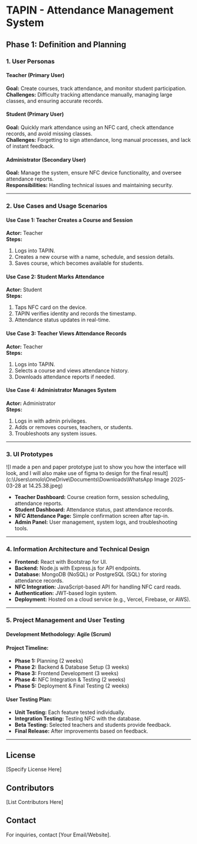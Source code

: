 # TAPIN - Attendance Management System

## Phase 1: Definition and Planning

### 1. User Personas

#### Teacher (Primary User)
**Goal:** Create courses, track attendance, and monitor student participation.  
**Challenges:** Difficulty tracking attendance manually, managing large classes, and ensuring accurate records.  

#### Student (Primary User)
**Goal:** Quickly mark attendance using an NFC card, check attendance records, and avoid missing classes.  
**Challenges:** Forgetting to sign attendance, long manual processes, and lack of instant feedback.  

#### Administrator (Secondary User)
**Goal:** Manage the system, ensure NFC device functionality, and oversee attendance reports.  
**Responsibilities:** Handling technical issues and maintaining security.  

---

### 2. Use Cases and Usage Scenarios

#### Use Case 1: Teacher Creates a Course and Session
**Actor:** Teacher  
**Steps:**  
1. Logs into TAPIN.  
2. Creates a new course with a name, schedule, and session details.  
3. Saves course, which becomes available for students.  

#### Use Case 2: Student Marks Attendance
**Actor:** Student  
**Steps:**  
1. Taps NFC card on the device.  
2. TAPIN verifies identity and records the timestamp.  
3. Attendance status updates in real-time.  

#### Use Case 3: Teacher Views Attendance Records
**Actor:** Teacher  
**Steps:**  
1. Logs into TAPIN.  
2. Selects a course and views attendance history.  
3. Downloads attendance reports if needed.  

#### Use Case 4: Administrator Manages System
**Actor:** Administrator  
**Steps:**  
1. Logs in with admin privileges.  
2. Adds or removes courses, teachers, or students.  
3. Troubleshoots any system issues.  

---

### 3. UI Prototypes
![I made a pen and paper prototype just to show you how the interface will look, and I will also make use of figma to design for the final result](c:\Users\omolo\OneDrive\Documents\Downloads\WhatsApp Image 2025-03-28 at 14.25.38.jpeg)

- **Teacher Dashboard:** Course creation form, session scheduling, attendance reports.  
- **Student Dashboard:** Attendance status, past attendance records.  
- **NFC Attendance Page:** Simple confirmation screen after tap-in.  
- **Admin Panel:** User management, system logs, and troubleshooting tools.  

---

### 4. Information Architecture and Technical Design
- **Frontend:** React with Bootstrap for UI.  
- **Backend:** Node.js with Express.js for API endpoints.  
- **Database:** MongoDB (NoSQL) or PostgreSQL (SQL) for storing attendance records.  
- **NFC Integration:** JavaScript-based API for handling NFC card reads.  
- **Authentication:** JWT-based login system.  
- **Deployment:** Hosted on a cloud service (e.g., Vercel, Firebase, or AWS).  

---

### 5. Project Management and User Testing
#### Development Methodology: Agile (Scrum)

#### Project Timeline:
- **Phase 1:** Planning (2 weeks)  
- **Phase 2:** Backend & Database Setup (3 weeks)  
- **Phase 3:** Frontend Development (3 weeks)  
- **Phase 4:** NFC Integration & Testing (2 weeks)  
- **Phase 5:** Deployment & Final Testing (2 weeks)  

#### User Testing Plan:
- **Unit Testing:** Each feature tested individually.  
- **Integration Testing:** Testing NFC with the database.  
- **Beta Testing:** Selected teachers and students provide feedback.  
- **Final Release:** After improvements based on feedback.  

---

## License
[Specify License Here]

## Contributors
[List Contributors Here]

## Contact
For inquiries, contact [Your Email/Website].
